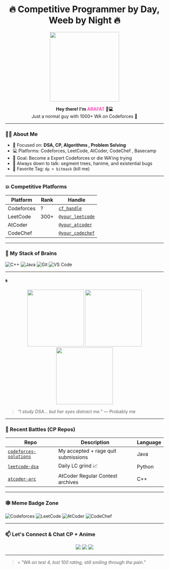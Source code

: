 <h1 align="center">🔥 Competitive Programmer by Day, Weeb by Night 🔥</h1>

<p align="center">
  <img src="https://i.pinimg.com/originals/64/86/9e/64869ea4b4f58c339743862b33b6ea70.gif" width="220px" />
</p>

<p align="center">
  <b>Hey there! I'm <span style="color:#ff4db8;">ARAFAT</span> 🧠💻</b><br>
  Just a normal guy with 1000+ WA on Codeforces 😤
</p>

---

### 👨‍💻 About Me
- 🧩 Focused on: **DSA, CP, Algorithms , Problem Solving**
- 💻 Platforms: Codeforces, LeetCode, AtCoder, CodeChef , Basecamp
- 🎯 Goal: Become a Expert Codeforces  or die WA'ing trying
- 💬 Always down to talk: segment trees, hanime, and existential bugs
- 🧠  Favorite Tag: `dp + bitmask` (kill me)

---

### 💥 Competitive Platforms

| Platform | Rank | Handle |
|----------|------|--------|
| Codeforces | ? | [`cf_handle`](https://codeforces.com/profile/weepinbelllllllll) |
| LeetCode | 300+ | [`@your_leetcode`](https://leetcode.com/your_leetcode) |
| AtCoder |  | [`@your_atcoder`](https://atcoder.jp/users/your_atcoder) |
| CodeChef |  | [`@your_codechef`](https://www.codechef.com/users/your_codechef) |

---

### 🧠 My Stack of Brains

![C++](https://img.shields.io/badge/C%2B%2B-00599C?style=flat&logo=c%2B%2B&logoColor=white)
![Java](https://img.shields.io/badge/Java-ED8B00?style=flat&logo=java&logoColor=white)
![Git](https://img.shields.io/badge/Git-F05032?style=flat&logo=git&logoColor=white)
![VS Code](https://img.shields.io/badge/VSCode-007ACC?style=flat&logo=visual-studio-code&logoColor=white)

---



#### 🌀 

<p align="center">
  <img src="https://media1.tenor.com/m/Iy7uWP17ZvQAAAAd/anime-sad.gif" width="180" />
  <img src="https://media1.tenor.com/m/ukwvYi0Olk8AAAAC/sad-anime-guy-lonely-anime-guy.gif" width="180" />
  <img src="https://media1.tenor.com/m/Au00PE7HrxYAAAAC/sad.gif" width="180" />
</p>

> _"I study DSA... but her eyes distract me."_ — Probably me

---


### 🔪 Recent Battles (CP Repos)

| Repo | Description | Language |
|------|-------------|----------|
| [`codeforces-solutions`](https://github.com/abdurrahmanarafat/CF_solution_with_JAVA) | My accepted + rage quit submissions | Java |
| [`leetcode-dsa`](https://github.com/yourname/leetcode-dsa) | Daily LC grind 📈 | Python |
| [`atcoder-arc`](https://github.com/yourname/atcoder-arc) | AtCoder Regular Contest archives | C++ |

---

### 🕸️ Meme Badge Zone

![Codeforces](https://img.shields.io/badge/Codeforces-WA%20in%20pretest-red?style=flat)
![LeetCode](https://img.shields.io/badge/LeetCode-2%20hours%2C%201%20question-orange)
![AtCoder](https://img.shields.io/badge/AtCoder-ABC%20only-blue)
![CodeChef](https://img.shields.io/badge/CodeChef-Time%20Limit%20Exceeded-8B4513)

---

### 📫 Let's Connect & Chat CP + Anime

<p align="center">
  <a href="https://t.me/yourhandle"><img src="https://img.shields.io/badge/Telegram-%23121011.svg?style=for-the-badge&logo=telegram&logoColor=white" /></a>
  <a href="https://x.com/yourhandle"><img src="https://img.shields.io/badge/Twitter-black?style=for-the-badge&logo=x&logoColor=white" /></a>
  <a href="https://github.com/abdurrahmanarafat"><img src="https://img.shields.io/badge/GitHub-181717?style=for-the-badge&logo=github&logoColor=white" /></a>
</p>

---

> 💀 _"WA on test 4, lost 100 rating, still smiling through the pain."_  
